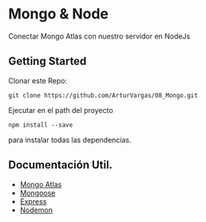 # Mongo & Node
Conectar Mongo Atlas con nuestro servidor en NodeJs

## Getting Started
Clonar este Repo:
```
git clone https://github.com/ArturVargas/08_Mongo.git
```
Ejecutar en el path del proyecto
```
npm install --save
```
para instalar todas las dependencias.

## Documentación Util.
* [Mongo Atlas](https://docs.atlas.mongodb.com/getting-started/)
* [Mongoose](https://mongoosejs.com/)
* [Express](https://expressjs.com/)
* [Nodemon](https://nodemon.io/)